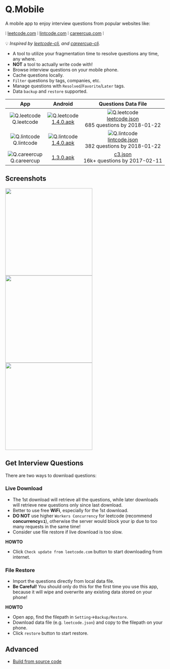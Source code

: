 # Q.Mobile

A mobile app to enjoy interview questions from popular websites like:

⦙  [leetcode.com](https://leetcode.com/problemset/algorithms/)
⦙  [lintcode.com](http://www.lintcode.com/en/problem/)
⦙  [careercup.com](https://careercup.com/page) ⦙

:bulb: *Inspired by [leetcode-cli](https://github.com/skygragon/leetcode-cli), and [careercup-cli](https://github.com/skygragon/careercup-cli).*

* A tool to utilize your fragmentation time to resolve questions any time, any where.
* **NOT** a tool to actually write code with!
* Browse interview questions on your mobile phone.
* Cache questions locally.
* `Filter` questions by tags, companies, etc.
* Manage questions with `Resolved`/`Favorite`/`Later` tags.
* Data `backup` and `restore` supported.

|App|Android|Questions Data File|
|:-:|:-----:|:-----------------:|
|![Q.leetcode](https://github.com/skygragon/Q.mobile/raw/master/screenshots/Q.leetcode.64.png)<br/>Q.leetcode|![Q.leetcode](https://raw.githubusercontent.com/skygragon/Q.mobile/master/docs/Q.leetcode.apk.png)<br/>[1.4.0.apk](https://github.com/skygragon/Q.mobile/releases/download/1.4.0/Q.leetcode-1.4.0-android-1411150.apk)|![Q.leetcode](https://raw.githubusercontent.com/skygragon/Q.mobile/master/docs/Q.leetcode.json.png)<br/>[leetcode.json](https://github.com/skygragon/Q.mobile/releases/download/1.4.0/leetcode.json)<br/>685 questions by 2018-01-22|
|![Q.lintcode](https://github.com/skygragon/Q.mobile/raw/master/screenshots/Q.lintcode.64.png)<br/>Q.lintcode|![Q.lintcode](https://raw.githubusercontent.com/skygragon/Q.mobile/master/docs/Q.lintcode.apk.png)<br/>[1.4.0.apk](https://github.com/skygragon/Q.mobile/releases/download/1.4.0/Q.lintcode-1.4.0-android-fa56b3e.apk)|![Q.lintcode](https://raw.githubusercontent.com/skygragon/Q.mobile/master/docs/Q.lintcode.json.png)<br/>[lintcode.json](https://github.com/skygragon/Q.mobile/releases/download/1.4.0/lintcode.json)<br/>382 questions by 2018-01-22
|![Q.careercup](https://github.com/skygragon/Q.mobile/raw/master/screenshots/Q.careercup.64.png)<br/>Q.careercup|[1.3.0.apk](https://github.com/skygragon/Q.mobile/releases/download/1.3.0/Q.careercup-1.3.0-android-1ee2d2c.apk)|[c3.json](https://github.com/skygragon/Q.mobile/releases/download/1.2.0/c3.json)<br/>16k+ questions by 2017-02-11|

## Screenshots

<img src="https://github.com/skygragon/Q.mobile/blob/master/screenshots/dashboard.png" width="275" /><img src="https://github.com/skygragon/Q.mobile/blob/master/screenshots/question.png" width="275" /><img src="https://github.com/skygragon/Q.mobile/blob/master/screenshots/setting.png" width="275" />

## Get Interview Questions

There are two ways to download questions:

### Live Download

* The 1st download will retrieve all the questions, while later downloads will retrieve new questions only since last download.
* Better to use free **WiFi**, especially for the 1st download.
* **DO NOT** use higher `Workers Concurrency` for leetcode (recommend **concurrency=`1`**), otherwise the server would block your ip due to too many requests in the same time!
* Consider use file restore if live download is too slow.

**HOWTO**

* Click `Check update from leetcode.com` button to start downloading from internet.


### File Restore

* Import the questions directly from local data file.
* **Be Careful!** You should only do this for the first time you use this app, because it will wipe and overwrite any existing data stored on your phone!

**HOWTO**

* Open app, find the filepath in `Setting`->`Backup/Restore`.
* Download data file (e.g. `leetcode.json`) and copy to the filepath on your phone.
* Click `restore` button to start restore.


## Advanced

* [Build from source code](https://github.com/skygragon/Q.mobile/blob/master/docs/build.md)


